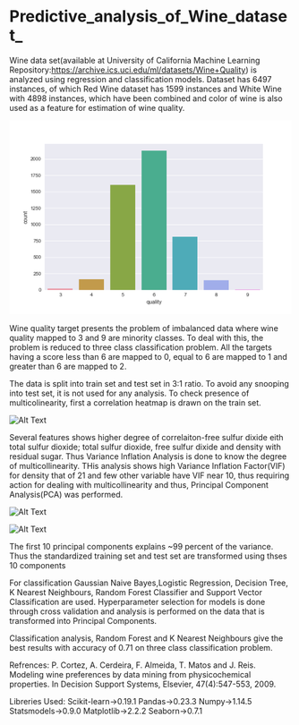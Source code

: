 # Predictive_analysis_of_Wine_dataset_

Wine data set(available at University of California Machine Learning Repository:https://archive.ics.uci.edu/ml/datasets/Wine+Quality) is analyzed using regression and classification models. Dataset has 6497 instances, of which Red Wine dataset has  1599 instances and White Wine with 4898 instances, which have been combined and color of wine is also used as a feature for estimation of wine quality.


![Alt Text](Wine_Quality_Histogram.png?raw=true "Histogram Wine Quality")

Wine quality target presents the problem of imbalanced data where wine quality mapped to 3 and 9 are minority classes. To deal with this, the problem is reduced to three class classification problem. All the targets having a score less than 6 are mapped to 0, equal to 6 are mapped to 1 and greater than 6 are mapped to 2.

The data is split into train set and test set in 3:1 ratio. To avoid any snooping into test set, it is not used for any analysis. To check presence of multicolinearity, first a correlation heatmap is drawn on the train set.

![Alt Text](Wine_Characteristic_Correlation_Heatmap(Train_set).png?raw=true "Correlation Heatmap")


Several features shows higher degree of correlaiton-free sulfur dixide eith total sulfur dioxide; total sulfur dioxide, free sulfur dixide and density with residual sugar. Thus Variance Inflation Analysis is done to know the degree of multicollinearity. THis analysis shows high Variance Inflation Factor(VIF) for density that of 21 and few other variable have VIF near 10, thus requiring action for dealing with multicollinearity and thus, Principal Component Analysis(PCA) was performed.


![Alt Text](Variance_Inflation_Factor.png?raw=true "Checking Multicolinearity")


![Alt Text](PCA_Variance_Explained.png?raw=true "Variance explained by Principal Components")


The first 10 principal components explains ~99 percent of the variance. Thus the standardized training set and test set are transformed using thses 10 components


For classification Gaussian Naive Bayes,Logistic Regression, Decision Tree, K Nearest Neighbours, Random Forest Classifier and Support Vector Classification are used. Hyperparameter selection for models is done through cross validation and analysis is performed on the data that is transformed into Principal Components.

Classification analysis, Random Forest and K Nearest Neighbours give the best results with accuracy of 0.71 on three class classification problem. 

Refrences:
P. Cortez, A. Cerdeira, F. Almeida, T. Matos and J. Reis. 
Modeling wine preferences by data mining from physicochemical properties. In Decision Support Systems, Elsevier, 47(4):547-553, 2009.

Libreries Used: 
Scikit-learn->0.19.1
Pandas->0.23.3
Numpy->1.14.5
Statsmodels->0.9.0
Matplotlib->2.2.2
Seaborn->0.7.1
